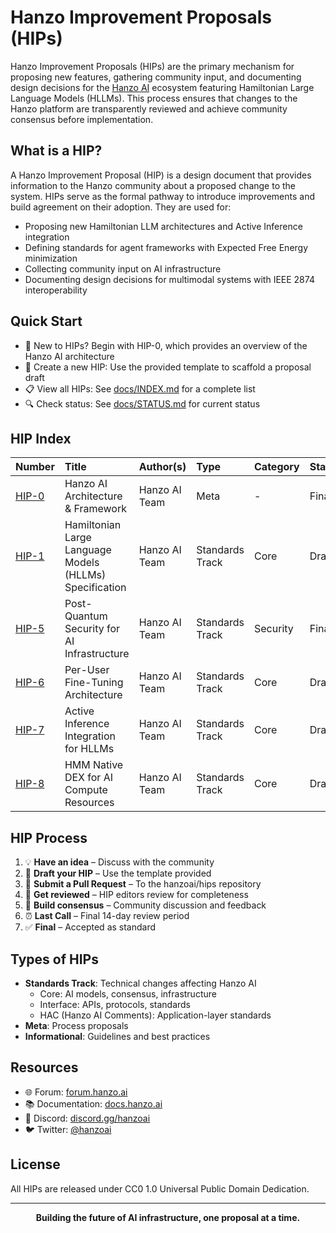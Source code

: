 # Hanzo Improvement Proposals (HIPs)

Hanzo Improvement Proposals (HIPs) are the primary mechanism for proposing new features, gathering community input, and documenting design decisions for the [Hanzo AI](https://hanzo.ai) ecosystem featuring Hamiltonian Large Language Models (HLLMs). This process ensures that changes to the Hanzo platform are transparently reviewed and achieve community consensus before implementation.

## What is a HIP?

A Hanzo Improvement Proposal (HIP) is a design document that provides information to the Hanzo community about a proposed change to the system. HIPs serve as the formal pathway to introduce improvements and build agreement on their adoption. They are used for:
- Proposing new Hamiltonian LLM architectures and Active Inference integration
- Defining standards for agent frameworks with Expected Free Energy minimization
- Collecting community input on AI infrastructure
- Documenting design decisions for multimodal systems with IEEE 2874 interoperability

## Quick Start

- 📖 New to HIPs? Begin with HIP-0, which provides an overview of the Hanzo AI architecture
- 🚀 Create a new HIP: Use the provided template to scaffold a proposal draft
- 📋 View all HIPs: See [docs/INDEX.md](./docs/INDEX.md) for a complete list
- 🔍 Check status: See [docs/STATUS.md](./docs/STATUS.md) for current status

## HIP Index

| Number | Title | Author(s) | Type | Category | Status |
|:-------|:------|:----------|:-----|:---------|:-------|
| [HIP-0](./HIPs/hip-0.md) | Hanzo AI Architecture & Framework | Hanzo AI Team | Meta | - | Final |
| [HIP-1](./HIPs/hip-1.md) | Hamiltonian Large Language Models (HLLMs) Specification | Hanzo AI Team | Standards Track | Core | Draft |
| [HIP-5](./HIPs/hip-5.md) | Post-Quantum Security for AI Infrastructure | Hanzo AI Team | Standards Track | Security | Final |
| [HIP-6](./HIPs/hip-6.md) | Per-User Fine-Tuning Architecture | Hanzo AI Team | Standards Track | Core | Draft |
| [HIP-7](./HIPs/hip-7.md) | Active Inference Integration for HLLMs | Hanzo AI Team | Standards Track | Core | Draft |
| [HIP-8](./HIPs/hip-8.md) | HMM Native DEX for AI Compute Resources | Hanzo AI Team | Standards Track | Core | Draft |

## HIP Process

1. 💡 **Have an idea** – Discuss with the community
2. 📝 **Draft your HIP** – Use the template provided
3. 🔄 **Submit a Pull Request** – To the hanzoai/hips repository
4. 👥 **Get reviewed** – HIP editors review for completeness
5. 🤝 **Build consensus** – Community discussion and feedback
6. ⏰ **Last Call** – Final 14-day review period
7. ✅ **Final** – Accepted as standard

## Types of HIPs

- **Standards Track**: Technical changes affecting Hanzo AI
  - Core: AI models, consensus, infrastructure
  - Interface: APIs, protocols, standards
  - HAC (Hanzo AI Comments): Application-layer standards
- **Meta**: Process proposals
- **Informational**: Guidelines and best practices

## Resources

- 🌐 Forum: [forum.hanzo.ai](https://forum.hanzo.ai)
- 📚 Documentation: [docs.hanzo.ai](https://docs.hanzo.ai)
- 💬 Discord: [discord.gg/hanzoai](https://discord.gg/hanzoai)
- 🐦 Twitter: [@hanzoai](https://twitter.com/hanzoai)

## License

All HIPs are released under CC0 1.0 Universal Public Domain Dedication.

---

<div align="center">
  <strong>Building the future of AI infrastructure, one proposal at a time.</strong>
</div>